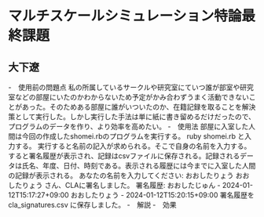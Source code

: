 # マルチスケールシミュレーション特論最終課題
## 大下遼

-　使用前の問題点
私の所属しているサークルや研究室にていつ誰が部室や研究室などの部屋にいたのかわからないため予定がかみ合わずうまく活動できないことがあった。そのためある部屋に誰がいついたのか、在籍記録を取ることを解決策として実行した。しかし実行した手法は単に紙に書き留めるだけだったので、プログラムのデータを作り、より効率を高めたい。
-　使用法
部屋に入室した人間は今回の作成したshomei.rbのプログラムを実行する。
ruby shomei.rb と入力する。
実行すると名前の記入が求められる。そこで自身の名前を入力する。すると署名履歴が表示され、記録はcsvファイルに保存される。記録されるデータは氏名、年度、日付、時刻である。表示される履歴には今までに入室した人間の記録が表示される。
あなたの名前を入力してください: おおしたりょう
おおしたりょう さん、CLAに署名しました。
署名履歴:
おおしたじゅん - 2024-01-12T15:17:27+09:00
おおしたりょう - 2024-01-12T15:20:15+09:00
署名履歴を cla_signatures.csv に保存しました。
-　解説
-　効果
